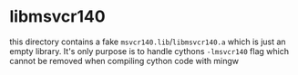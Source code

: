 # libmsvcr140

this directory contains a fake `msvcr140.lib`/`libmsvcr140.a` which is just an empty library. It's only purpose is to handle cythons `-lmsvcr140` flag which cannot be removed when compiling cython code with mingw

